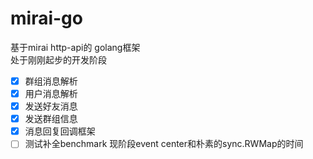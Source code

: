 # mirai-go
基于mirai http-api的 golang框架  
处于刚刚起步的开发阶段

- [x] 群组消息解析
- [x] 用户消息解析
- [x] 发送好友消息
- [x] 发送群组信息
- [x] 消息回复回调框架
- [ ] 测试补全benchmark 现阶段event center和朴素的sync.RWMap的时间